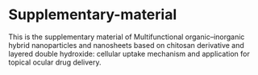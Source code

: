 # Supplementary-material
This is the supplementary material of Multifunctional organic–inorganic hybrid nanoparticles and nanosheets based on chitosan derivative and layered double hydroxide: cellular uptake mechanism and application for topical ocular drug delivery.
